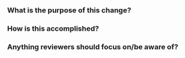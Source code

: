 ### What is the purpose of this change?


### How is this accomplished?


### Anything reviewers should focus on/be aware of?

